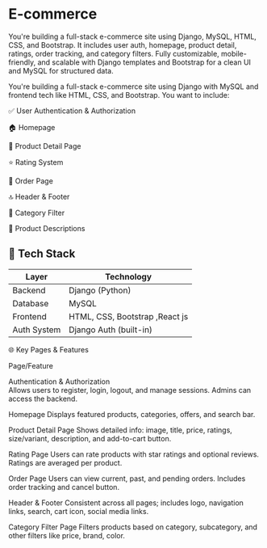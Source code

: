 # E-commerce
You're building a full-stack e-commerce site using Django, MySQL, HTML, CSS, and Bootstrap. It includes user auth, homepage, product detail, ratings, order tracking, and category filters. Fully customizable, mobile-friendly, and scalable with Django templates and Bootstrap for a clean UI and MySQL for structured data.

You're building a full-stack e-commerce site using Django with MySQL and frontend tech like HTML, CSS, and Bootstrap. You want to include:

✅ User Authentication & Authorization

🏠 Homepage

📄 Product Detail Page

⭐ Rating System

🛒 Order Page

🔝 Header & Footer

🧩 Category Filter

📝 Product Descriptions

## 🔧 Tech Stack
<table>
  <thead>
    <tr>
      <th>Layer</th>
      <th>Technology</th>
    </tr>
  </thead>
  <tbody>
    <tr>
      <td>Backend</td>
      <td>Django (Python)</td>
    </tr>
    <tr>
      <td>Database</td>
      <td>MySQL</td>
    </tr>
         <tr>
      <td>Frontend</td>
      <td> HTML, CSS, Bootstrap ,React js</td>
    </tr>
         <tr>
      <td>Auth System</td>
      <td>Django Auth (built-in)</td>
    </tr>
  </tbody>
</table>

<!-- Layer             Technology

Backend	          Django (Python)

Database	        MySQL

Frontend	        HTML, CSS, Bootstrap ,React js

Auth System	      Django Auth (built-in) -->


🌐 Key Pages & Features

Page/Feature	                              

Authentication & Authorization              
      Allows users to register, login, logout, and manage sessions. Admins can access the backend.

Homepage	                                  Displays featured products, categories, offers, and search bar.

Product Detail Page	                        Shows detailed info: image, title, price, ratings, size/variant, description, and add-to-cart button.

Rating Page	                                Users can rate products with star ratings and optional reviews. Ratings are averaged per product.

Order Page	                                Users can view current, past, and pending orders. Includes order tracking and cancel button.

Header & Footer	                            Consistent across all pages; includes logo, navigation links, search, cart icon, social media links.

Category Filter Page	                      Filters products based on category, subcategory, and other filters like price, brand, color.







